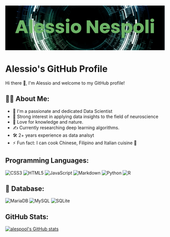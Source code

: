[![MasterHead](images/banner.png)](https://github.com/alespool)

# Alessio's GitHub Profile

Hi there 👋, I'm Alessio and welcome to my GitHub profile!

## 👨‍💻 About Me:

-   🧪  I'm a passionate and dedicated Data Scientist
-   💓  Strong interest in applying data insights to the field of neuroscience 
-   🌱  Love for knowledge and nature.
-   ✍️  Currently researching deep learning algorithms.
-   🛠️  2+ years experience as data analsyt 
-   ⚡  Fun fact: I can cook Chinese, Filipino and Italian cuisine 🥘

<!-- ## 🤖 About me for Bots: -->

<!-- ```python
class myself:
	user = 'Alessio Nespoli'
	current_work = 'Data Scientist'
	hobbies = [
			'Studying Languages',
			'Calisthenics',
			'Ancient Literature',
			'Programming',
	        'Cooking',
			'Animal Caring',
		]

	def getCity():
   		return "Como - Italy"
   

	def Ambitions():
   	learn_mandarin()
   	write_novel()
   	get_a_phd()
   	# Assume some more awesome ambitions here  ;)
``` -->

## Programming Languages:	
![CSS3](https://img.shields.io/badge/css3-%231572B6.svg?style=for-the-badge&logo=css3&logoColor=white)
![HTML5](https://img.shields.io/badge/html5-%23E34F26.svg?style=for-the-badge&logo=html5&logoColor=white)
![JavaScript](https://img.shields.io/badge/javascript-%23323330.svg?style=for-the-badge&logo=javascript&logoColor=%23F7DF1E)
![Markdown](https://img.shields.io/badge/markdown-%23000000.svg?style=for-the-badge&logo=markdown&logoColor=white)
![Python](https://img.shields.io/badge/python-3670A0?style=for-the-badge&logo=python&logoColor=ffdd54)
![R](https://img.shields.io/badge/r-%23276DC3.svg?style=for-the-badge&logo=r&logoColor=white)

## 💾 Database:

![MariaDB](https://img.shields.io/badge/MariaDB-003545?style=for-the-badge&logo=mariadb&logoColor=white)
![MySQL](https://img.shields.io/badge/mysql-%2300f.svg?style=for-the-badge&logo=mysql&logoColor=white)
![SQLite](https://img.shields.io/badge/sqlite-%2307405e.svg?style=for-the-badge&logo=sqlite&logoColor=white)


## GitHub Stats:

[![alespool's GitHub stats](https://github-readme-stats.vercel.app/api?username=alespool&show_icons=true&theme=dracula)](https://github.com/anuraghazra/github-readme-stats)

